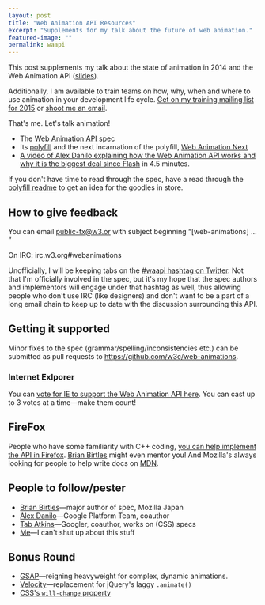 ```yaml
---
layout: post
title: "Web Animation API Resources"
excerpt: "Supplements for my talk about the future of web animation."
featured-image: ""
permalink: waapi
---
```


This post supplements my talk about the state of animation in 2014 and the Web Animation API ([slides](http://www.slideshare.net/CrowChick/state-of-the-animation-2014)).

Additionally, I am available to train teams on how, why, when and where to use animation in your development life cycle. [Get on my training mailing list for 2015](http://eepurl.com/7AgAL) or [shoot me an email](mailto:rachelnabors@gmail.com).

That's me. Let's talk animation!

* The [Web Animation API spec](http://w3c.github.io/web-animations/)
* Its [polyfill](https://github.com/web-animations/web-animations-js) and the next incarnation of the polyfill, [Web Animation Next](https://github.com/web-animations/web-animations-next)
* [A video of Alex Danilo explaining how the Web Animation API works and why it is the biggest deal since Flash](https://www.youtube.com/watch?v=ep0_0W0qWsc) in 4.5 minutes.

If you don't have time to read through the spec, have a read through the [polyfill readme](https://github.com/web-animations/web-animations-js#readme) to get an idea for the goodies in store.

## How to give feedback
You can email <public-fx@w3.or> with subject beginning &ldquo;[web-animations] &hellip; &rdquo;

On IRC:
irc.w3.org#webanimations

Unofficially, I will be keeping tabs on the [#waapi hashtag on Twitter](https://twitter.com/search?q=%23waapi&src=typd). Not that I'm officially involved in the spec, but it's my hope that the spec authors and implementors will engage under that hashtag as well, thus allowing people who don't use IRC (like designers) and don't want to be a part of a long email chain to keep up to date with the discussion surrounding this API.

## Getting it supported
Minor fixes to the spec (grammar/spelling/inconsistencies etc.) can be submitted as pull requests to <https://github.com/w3c/web-animations>.

### Internet Exlporer
You can [vote for IE to support the Web Animation API here](https://wpdev.uservoice.com/forums/257854-internet-explorer-platform/suggestions/6263650-web-animations-javascript-api). You can cast up to 3 votes at a time&mdash;make them count!

## FireFox
People who have some familiarity with C++ coding, [you can help implement the API in Firefox](https://developer.mozilla.org/en-US/docs/Introduction). [Brian Birtles](bbirtles@mozilla.com) might even mentor you! And Mozilla's always looking for people to help write docs on [MDN](https://developer.mozilla.org).

## People to follow/pester
* [Brian Birtles](https://twitter.com/brianskold)&mdash;major author of spec, Mozilla Japan
* [Alex Danilo](https://twitter.com/alexanderdanilo)&mdash;Google Platform Team, coauthor
* [Tab Atkins](https://twitter.com/tabatkins)&mdash;Googler, coauthor, works on (CSS) specs
* [Me](https://twitter.com/rachelnabors)&mdash;I can't shut up about this stuff

## Bonus Round
* [GSAP](http://www.greensock.com/)&mdash;reigning heavyweight for complex, dynamic animations.
* [Velocity](http://julian.com/research/velocity/)&mdash;replacement for jQuery's laggy `.animate()`
* [CSS's `will-change` property](https://dev.opera.com/articles/css-will-change-property/)